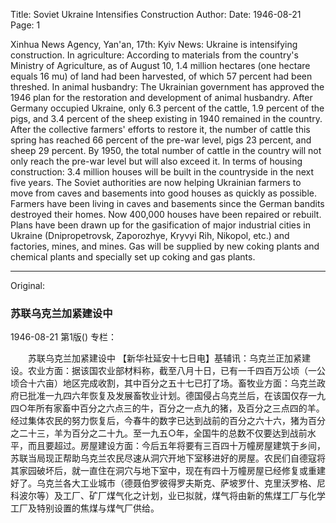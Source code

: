 Title: Soviet Ukraine Intensifies Construction
Author:
Date: 1946-08-21
Page: 1

Xinhua News Agency, Yan'an, 17th: Kyiv News: Ukraine is intensifying construction. In agriculture: According to materials from the country's Ministry of Agriculture, as of August 10, 1.4 million hectares (one hectare equals 16 mu) of land had been harvested, of which 57 percent had been threshed. In animal husbandry: The Ukrainian government has approved the 1946 plan for the restoration and development of animal husbandry. After Germany occupied Ukraine, only 6.3 percent of the cattle, 1.9 percent of the pigs, and 3.4 percent of the sheep existing in 1940 remained in the country. After the collective farmers' efforts to restore it, the number of cattle this spring has reached 66 percent of the pre-war level, pigs 23 percent, and sheep 29 percent. By 1950, the total number of cattle in the country will not only reach the pre-war level but will also exceed it. In terms of housing construction: 3.4 million houses will be built in the countryside in the next five years. The Soviet authorities are now helping Ukrainian farmers to move from caves and basements into good houses as quickly as possible. Farmers have been living in caves and basements since the German bandits destroyed their homes. Now 400,000 houses have been repaired or rebuilt. Plans have been drawn up for the gasification of major industrial cities in Ukraine (Dnipropetrovsk, Zaporozhye, Kryvyi Rih, Nikopol, etc.) and factories, mines, and mines. Gas will be supplied by new coking plants and chemical plants and specially set up coking and gas plants.



<hr /> 

Original: 


### 苏联乌克兰加紧建设中

1946-08-21
第1版()
专栏：

　　苏联乌克兰加紧建设中
    【新华社延安十七日电】基辅讯：乌克兰正加紧建设。农业方面：据该国农业部材料称，截至八月十日，已有一千四百万公顷（一公顷合十六亩）地区完成收割，其中百分之五十七已打了场。畜牧业方面：乌克兰政府已批准一九四六年恢复及发展畜牧业计划。德国侵占乌克兰后，在该国仅存一九四○年所有家畜中百分之六点三的牛，百分之一点九的猪，及百分之三点四的羊。经过集体农民的努力恢复后，今春牛的数字已达到战前的百分之六十六，猪为百分之二十三，羊为百分之二十九。至一九五○年，全国牛的总数不仅要达到战前水平，而且要超过。房屋建设方面：今后五年将要有三百四十万幢房屋建筑于乡间，苏联当局现正帮助乌克兰农民尽速从洞穴开地下室移进好的房屋。农民们自德寇将其家园破坏后，就一直住在洞穴与地下室中，现在有四十万幢房屋已经修复或重建好了。乌克兰各大工业城市（德聂伯罗彼得罗夫斯克、萨坡罗什、克里沃罗格、尼科波尔等）及工厂、矿厂煤气化之计划，业已拟就，煤气将由新的焦煤工厂与化学工厂及特别设置的焦煤与煤气厂供给。
